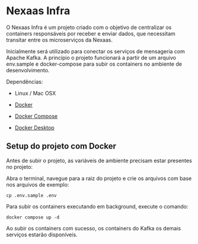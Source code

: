# Nexaas Infra

O Nexaas Infra é um projeto criado com o objetivo de centralizar os containers responsáveis por receber e enviar dados, que necessitam transitar entre os microserviços da Nexaas.

Inicialmente será utilizado para conectar os serviços de mensageria com Apache Kafka. A princípio o projeto funcionará a partir de um arquivo env.sample e docker-compose para subir os containers no ambiente de desenvolvimento.

Dependências:
* Linux / Mac OSX

* [Docker](https://www.docker.com/)

* [Docker Compose](https://docs.docker.com/compose/)

* [Docker Desktop](https://www.docker.com/products/docker-desktop/)

## Setup do projeto com Docker
Antes de subir o projeto, as variáveis de ambiente precisam estar presentes no projeto:

Abra o terminal, navegue para a raiz do projeto e crie os arquivos com base nos arquivos de exemplo:
```
cp .env.sample .env
```

Para subir os containers executando em background, execute o comando:
```
docker compose up -d
```

Ao subir os containers com sucesso, os containers do Kafka os demais serviços estarão disponíveis.
